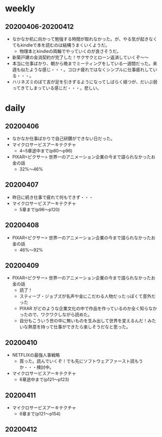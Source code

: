# weekly
## 20200406-20200412
* なかなか机に向かって勉強する時間が取れなかった。が、やる気が起きなくてもkindleで本を読むのは結構うまくいくようだ。
  * 物理本とkindleの両輪でやっていくのが良さそうだ。
* 新築戸建の金消契約が完了した！サクサクとローン返済していくぞ〜〜
* 本当に仕事ばかり、朝から晩までミーティングをしている一週間だった。来週も似たような感じ・・・。コロナ疲れではなくシンプルに仕事疲れしている・・・。
* ハリネズミのぽて吉が足を引きずるようになってしばらく経つが、だいぶ弱ってきてしまっている感じだ・・・。悲しい。

# daily
## 20200406
* なかなか仕事ばかりで自己研鑽ができない日だった。
* マイクロサービスアーキテクチャ
  * 4~5章途中まで(p80〜p96)
* PIXAR<ピクサー> 世界一のアニメーション企業の今まで語られなかったお金の話
  * 32%〜46%

## 20200407
* 昨日に続き仕事で疲れて何もできず・・・
* マイクロサービスアーキテクチャ
  * 5章まで(p96〜p120)

## 20200408
* PIXAR<ピクサー> 世界一のアニメーション企業の今まで語られなかったお金の話
  * 46%〜92%

## 20200409
* PIXAR<ピクサー> 世界一のアニメーション企業の今まで語られなかったお金の話
  * 読了！
  * スティーブ・ジョブズが名声や金にこだわる人物だったっぽくて意外だった
  * PIXAR がどのような企業文化の中で作品を作っているのか全く知らなかったので、ワクワクしながら読めた。
  * 自分もこういう世の中に無いものを生み出して世界を変えるんだ！みたいな熱意を持って仕事ができたら楽しそうだなと思った。

## 20200410
* NETFLIXの最強人事戦略
  * 買った。読んでいくぞ！でも先にソフトウェアファースト読もうか・・・検討中。
* マイクロサービスアーキテクチャ
  * 6章途中まで(p121〜p123)

## 20200411
* マイクロサービスアーキテクチャ
  * 6章まで(p121〜p154)

## 20200412
